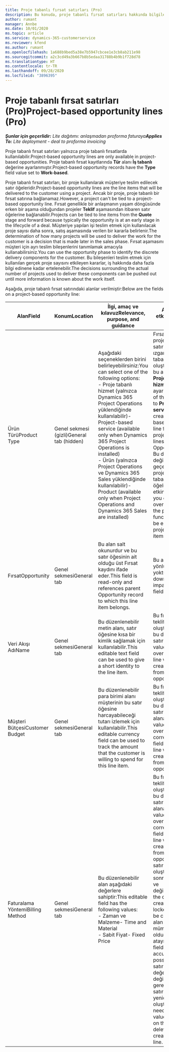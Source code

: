```yaml
---
title: Proje tabanlı fırsat satırları (Pro)
description: Bu konuda, proje tabanlı fırsat satırları hakkında bilgiler sağlanmaktadır. (Pro)
author: rumant
manager: Annbe
ms.date: 10/01/2020
ms.topic: article
ms.service: dynamics-365-customerservice
ms.reviewer: kfend
ms.author: rumant
ms.openlocfilehash: 1a688b9bed5a38e7b5947cbcee1e3cb8ab211e98
ms.sourcegitcommit: a2c3cd49a3b667b8b5edaa31788b4b9b1f728d78
ms.translationtype: HT
ms.contentlocale: tr-TR
ms.lasthandoff: 09/28/2020
ms.locfileid: "3896395"
---
```

# <a name="project-based-opportunity-lines-pro"></a><span data-ttu-id="6b5af-104">Proje tabanlı fırsat satırları (Pro)</span><span class="sxs-lookup"><span data-stu-id="6b5af-104">Project-based opportunity lines (Pro)</span></span>

<span data-ttu-id="6b5af-105">_**Şunlar için geçerlidir:** Lite dağıtımı: anlaşmadan proforma faturaya_</span><span class="sxs-lookup"><span data-stu-id="6b5af-105">_**Applies To:** Lite deployment - deal to proforma invoicing_</span></span>

<span data-ttu-id="6b5af-106">Proje tabanlı fırsat satırları yalnızca proje tabanlı fırsatlarda kullanılabilir.</span><span class="sxs-lookup"><span data-stu-id="6b5af-106">Project-based opportunity lines are only available in project-based opportunities.</span></span> <span data-ttu-id="6b5af-107">Proje tabanlı fırsat kayıtlarında **Tür** alanı **İş tabanlı** değerine ayarlanmıştır.</span><span class="sxs-lookup"><span data-stu-id="6b5af-107">Project-based opportunity records have the **Type** field value set to **Work-based**.</span></span>

<span data-ttu-id="6b5af-108">Proje tabanlı fırsat satırları, bir proje kullanılarak müşteriye teslim edilecek satır öğeleridir.</span><span class="sxs-lookup"><span data-stu-id="6b5af-108">Project-based opportunity lines are the line items that will be delivered to the customer using a project.</span></span> <span data-ttu-id="6b5af-109">Ancak bir proje, proje tabanlı bir fırsat satırına bağlanamaz.</span><span class="sxs-lookup"><span data-stu-id="6b5af-109">However, a project can't be tied to a project-based opportunity line.</span></span> <span data-ttu-id="6b5af-110">Fırsat genellikle bir anlaşmanın yaşam döngüsünde erken bir aşama olduğundan projeler **Teklif** aşamasından itibaren satır öğelerine bağlanabilir.</span><span class="sxs-lookup"><span data-stu-id="6b5af-110">Projects can be tied to line items from the **Quote** stage and forward because typically the opportunity is at an early stage in the lifecycle of a deal.</span></span> <span data-ttu-id="6b5af-111">Müşteriye yapılan işi teslim etmek için kullanılacak proje sayısı daha sonra, satış aşamasında verilen bir kararla belirlenir.</span><span class="sxs-lookup"><span data-stu-id="6b5af-111">The determination of how many projects will be used to deliver the work for the customer is a decision that is made later in the sales phase.</span></span> <span data-ttu-id="6b5af-112">Fırsat aşamasını müşteri için ayrı teslim bileşenlerini tanımlamak amacıyla kullanabilirsiniz.</span><span class="sxs-lookup"><span data-stu-id="6b5af-112">You can use the opportunity phase to identify the discrete delivery components for the customer.</span></span> <span data-ttu-id="6b5af-113">Bu bileşenleri teslim etmek için kullanılan gerçek proje sayısını etkileyen kararlar, iş hakkında daha fazla bilgi edinene kadar ertelenebilir.</span><span class="sxs-lookup"><span data-stu-id="6b5af-113">The decisions surrounding the actual number of projects used to deliver these components can be pushed out until more information is known about the work itself.</span></span>

<span data-ttu-id="6b5af-114">Aşağıda, proje tabanlı fırsat satırındaki alanlar verilmiştir:</span><span class="sxs-lookup"><span data-stu-id="6b5af-114">Below are the fields on a project-based opportunity line:</span></span>

| <span data-ttu-id="6b5af-115">**Alan**</span><span class="sxs-lookup"><span data-stu-id="6b5af-115">**Field**</span></span> | <span data-ttu-id="6b5af-116">**Konum**</span><span class="sxs-lookup"><span data-stu-id="6b5af-116">**Location**</span></span> | <span data-ttu-id="6b5af-117">**İlgi, amaç ve kılavuz**</span><span class="sxs-lookup"><span data-stu-id="6b5af-117">**Relevance, purpose, and guidance**</span></span> | <span data-ttu-id="6b5af-118">**Aşağı yönlü etki**</span><span class="sxs-lookup"><span data-stu-id="6b5af-118">**Downstream impact**</span></span> |
| --- | --- | --- | --- |
| <span data-ttu-id="6b5af-119">Ürün Türü</span><span class="sxs-lookup"><span data-stu-id="6b5af-119">Product Type</span></span> | <span data-ttu-id="6b5af-120">Genel sekmesi (gizli)</span><span class="sxs-lookup"><span data-stu-id="6b5af-120">General tab (hidden)</span></span> | <span data-ttu-id="6b5af-121">Aşağıdaki seçeneklerden birini belirleyebilirsiniz:</span><span class="sxs-lookup"><span data-stu-id="6b5af-121">You can select one of the following options:</span></span></br><span data-ttu-id="6b5af-122">- Proje tabanlı hizmet (yalnızca Dynamics 365 Project Operations yüklendiğinde kullanılabilir)</span><span class="sxs-lookup"><span data-stu-id="6b5af-122">- Project-based service (available only when Dynamics 365 Project Operations is installed)</span></span></br><span data-ttu-id="6b5af-123">- Ürün (yalnızca Project Operations ve Dynamics 365 Sales yüklendiğinde kullanılabilir)</span><span class="sxs-lookup"><span data-stu-id="6b5af-123">- Product (available only when Project Operations and Dynamics 365 Sales are installed)</span></span> | <span data-ttu-id="6b5af-124">Fırsat üzerinde proje tabanlı satırlar ızgarasından proje tabanlı fırsat satırı oluşturduğunuzda bu alanın değeri **Proje tabanlı hizmet** olarak ayarlanır.</span><span class="sxs-lookup"><span data-stu-id="6b5af-124">The value of this field is set to **Project-based service** when you create a project-based opportunity line from the project-based lines grid on the Opportunity.</span></span> <br> <span data-ttu-id="6b5af-125">Bu değeri değiştirirseniz veya geçersiz kılarsanız proje işlevi, proje tabanlı satır öğelerinizde etkinleştirilmez.</span><span class="sxs-lookup"><span data-stu-id="6b5af-125">If you change or override this value, the project functionality won't be enabled on your project-based line items.</span></span> |
| <span data-ttu-id="6b5af-126">Fırsat</span><span class="sxs-lookup"><span data-stu-id="6b5af-126">Opportunity</span></span> | <span data-ttu-id="6b5af-127">Genel sekmesi</span><span class="sxs-lookup"><span data-stu-id="6b5af-127">General tab</span></span> | <span data-ttu-id="6b5af-128">Bu alan salt okunurdur ve bu satır öğesinin ait olduğu üst Fırsat kaydını ifade eder.</span><span class="sxs-lookup"><span data-stu-id="6b5af-128">This field is read-only and references parent Opportunity record to which this line item belongs.</span></span> | <span data-ttu-id="6b5af-129">Bu alanda aşağı yönlü etki yoktur.</span><span class="sxs-lookup"><span data-stu-id="6b5af-129">There is no downstream impact from this field.</span></span> |
| <span data-ttu-id="6b5af-130">Veri Akışı Adı</span><span class="sxs-lookup"><span data-stu-id="6b5af-130">Name</span></span> | <span data-ttu-id="6b5af-131">Genel sekmesi</span><span class="sxs-lookup"><span data-stu-id="6b5af-131">General tab</span></span> | <span data-ttu-id="6b5af-132">Bu düzenlenebilir metin alanı, satır öğesine kısa bir kimlik sağlamak için kullanılabilir.</span><span class="sxs-lookup"><span data-stu-id="6b5af-132">This editable text field can be used to give a short identity to the line item.</span></span> | <span data-ttu-id="6b5af-133">Bu fırsattan bir teklif oluşturduğunuzda bu değer teklif satırına taşınır.</span><span class="sxs-lookup"><span data-stu-id="6b5af-133">This value is carried over to the quote line when you create a quote from this opportunity.</span></span> |
| <span data-ttu-id="6b5af-134">Müşteri Bütçesi</span><span class="sxs-lookup"><span data-stu-id="6b5af-134">Customer Budget</span></span> | <span data-ttu-id="6b5af-135">Genel sekmesi</span><span class="sxs-lookup"><span data-stu-id="6b5af-135">General tab</span></span> | <span data-ttu-id="6b5af-136">Bu düzenlenebilir para birimi alanı müşterinin bu satır öğesine harcayabileceği tutarı izlemek için kullanılabilir.</span><span class="sxs-lookup"><span data-stu-id="6b5af-136">This editable currency field can be used to track the amount that the customer is willing to spend for this line item.</span></span> | <span data-ttu-id="6b5af-137">Bu fırsattan bir teklif oluşturduğunuzda bu değer teklif satırındaki ilgili alana taşınır.</span><span class="sxs-lookup"><span data-stu-id="6b5af-137">This value is carried over to the corresponding field on the quote line when you create a quote from this opportunity.</span></span> |
| <span data-ttu-id="6b5af-138">Faturalama Yöntemi</span><span class="sxs-lookup"><span data-stu-id="6b5af-138">Billing Method</span></span> | <span data-ttu-id="6b5af-139">Genel sekmesi</span><span class="sxs-lookup"><span data-stu-id="6b5af-139">General tab</span></span> | <span data-ttu-id="6b5af-140">Bu düzenlenebilir alan aşağıdaki değerlere sahiptir:</span><span class="sxs-lookup"><span data-stu-id="6b5af-140">This editable field has the following values:</span></span></br><span data-ttu-id="6b5af-141">- Zaman ve Malzeme</span><span class="sxs-lookup"><span data-stu-id="6b5af-141">- Time and Material</span></span></br><span data-ttu-id="6b5af-142">- Sabit Fiyat</span><span class="sxs-lookup"><span data-stu-id="6b5af-142">- Fixed Price</span></span> | <span data-ttu-id="6b5af-143">Bu fırsattan bir teklif oluşturduğunuzda bu değer teklif satırındaki ilgili alana taşınır.</span><span class="sxs-lookup"><span data-stu-id="6b5af-143">This value is carried over to the corresponding field on the quote line when you create a quote from this opportunity.</span></span> <span data-ttu-id="6b5af-144">Teklif satırı oluşturulduktan sonra, alan kilitlenir ve değiştirilemez.</span><span class="sxs-lookup"><span data-stu-id="6b5af-144">After the quote line is created, the field is locked and can't be changed.</span></span> <span data-ttu-id="6b5af-145">Bu alan değerini mümkün olduğunca doğru atayın.</span><span class="sxs-lookup"><span data-stu-id="6b5af-145">Assign this field value as accurately as possible.</span></span> <span data-ttu-id="6b5af-146">Teklif satırında bu alanın değerini değiştirmeniz gerekirse teklif satırını silip yeniden oluşturun.</span><span class="sxs-lookup"><span data-stu-id="6b5af-146">If you need to change the value of this field on the quote line, delete and re-create the quote line.</span></span> |

